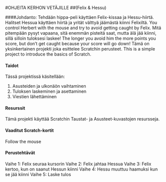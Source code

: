 #OHJEITA KERHON VETÄJILLE
##(Felix & Hessu)

####Johdanto:
Tehdään hippa-peli käyttäen Felix-kissaa ja Hessu-hiirtä. Halitset Hessua käyttäen hiirtä ja yrität välttyä jäämästä kiinni Felixiltä.  You control Herbert with the mouse and try to avoid getting caught by Felix.  Mitä pitempään pysyt vapaana, sitä enemmän pisteitä saat, mutta älä jää kiinni, sillä silloin tuloksesi laskee!  The longer you avoid him the more points you score, but don’t get caught because your score will go down! Tämä on yksinkertainen projekti joka esittelee Scratchin perusteet. This is a simple project to introduce the basics of Scratch.

#### Taidot
Tässä projektissä käsitellään:
1. Asusteiden ja ulkonäön vaihtaminen
2. Tuloksen laskeminen ja asettaminen
3. Viestien lähettäminen

#### Resurssit
Tämä projekti käyttää Scratchin Taustat- ja Asusteet-kuvastojen resursseja.

#### Vaaditut Scratch-kortit
Follow the mouse

#### Perustehtävät
Vaihe 1: Felix seuraa kursorin
Vaihe 2: Felix jahtaa Hessua
Vaihe 3: Felix kertoo, kun on saanut Hessun kiinni
Vaihe 4: Hessu muuttuu haamuksi kun se jää kiinni
Vaihe 5: Laske tulos
